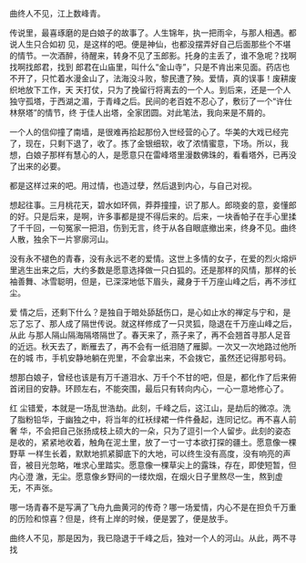 曲终人不见，江上数峰青。

传说里，最喜琢磨的是白娘子的故事了。人生锦年，执一把雨伞，与那人相遇。都说人生只合如初 见，是这样的吧。便是神仙，也都没摆弄好自己后面那些个不堪的情节。一次酒醉，待醒来，转身不见了玉郎影。托身的主丢了，谁不急呢？找啊找啊找郎君，找到 郎君在山庙里，叫什么“金山寺”，只是不肯出来见面。药店也不开了，只忙着水漫金山了，法海没斗败，黎民遭了殃。爱情，真的误事！废耕废织地放下工作，天 天打仗，只为了挽留行将离去的一个人。到后来，还是一个人独守孤塔，于西湖之湄，于青峰之后。民间的老百姓不忍心了，敷衍了一个“许仕林祭塔”的情节，终 于佳人出塔，全家团圆。对此笔法，我向来是不屑的。

一个人的信仰撞了南墙，是很难再拾起那份入世经营的心了。华美的大戏已经完了，现在，只剩下退了，收了。拣了金银细软，收了浓情蜜意，下场。所以，我想，白娘子那样有慧心的人，是愿意只在雷峰塔里漫数佛珠的，看看塔外，已再没了出来的必要。

都是这样过来的吧。用过情，也造过孽，然后退到内心，与自己对视。

想起往事。三月桃花天，碧水如环佩，莽莽撞撞，识了那人。郎晓妾的意，妾懂郎的好。只是后来，是啊，许多事都是提不得后来的。后来，一块香帕子在手心里揉了千千回，一句冤家一把泪，伤到无言，终于从各自眼底撤出来，终身不见。曲终人散，独余下一片寥廓河山。

没有永不褪色的青春，没有永远不老的爱情。这世上多情的女子，在爱的烈火熔炉里逃生出来之后，大约多数是愿意选择做一只白狐的。还是那样的风情，那样的长袖善舞、冰雪聪明，但是，已深深地低下眉头，藏身于千万座山峰之后，再不涉红尘。

爱 情之后，还剩下什么？是独自于暗处舔舐伤口，是心如止水的禅定与宁和，是忘了忘了、那人成了隔世传说。就这样修成了一只灵狐，隐退在千万座山峰之后，从此 与那人隔山隔海隔塔隔世了。春天来了，燕子来了，再不会翘首寻那人足音的近远。秋天去了，断雁去了，再不会有一纸泪随了雁脚。一次又一次地路过他所在的城 市，手机安静地躺在兜里，不会拿出来，不会拨它，虽然还记得那号码。

想那白娘子，曾经也该是有万千道泪水、万千个不甘的吧，但是，都化作了后来俯首闭目的安静。环顾左右，不能突围，最后只有转向内心，一心一意地修心了。

红 尘错爱，本就是一场乱世浩劫。此刻，千峰之后，这江山，是劫后的微凉。洗了脂粉铅华，于幽独之中，将当年的红袄绿裙一件件叠起，连同记忆。再不喜人前奢 华，不会把自己张扬成枝上硕大的一朵，只为了逗引一个人留步。此刻的姿态是收的，紧紧地收着，触角在泥土里，放了一寸一寸本欲打探的疆土。愿意像一棵野草 一样生长着，默默地抓紧脚底下的大地，可以终生没有高度，没有响亮的声音，被目光忽略，唯求心里踏实。愿意像一棵草尖上的露珠，存在，即使短暂，但内心澄 澈，无尘。愿意像乡野间的一缕炊烟，在烟火日子里熬尽一生，熬到虚无，不声张。

哪一场青春不是写满了飞舟九曲黄河的传奇？哪一场爱情，内心不是在担负千万重的历险和惊喜？但是，终有上岸的时候，便是罢了，便是放手。

曲终人不见，那是因为，我已隐退于千峰之后，独对一个人的河山。从此，两不寻找